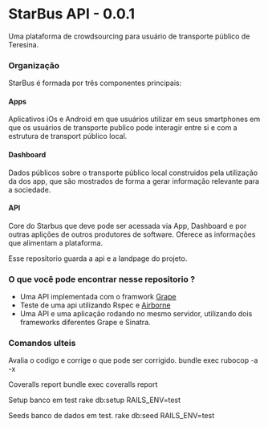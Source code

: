 # StarBus API - 0.0.1

Uma plataforma de crowdsourcing para usuário de transporte público de Teresina.

### Organização

StarBus é formada por três componentes principais:

#### Apps
  Aplicativos iOs e Android em que usuários utilizar em seus smartphones em que
  os usuários de transporte publico pode interagir entre si e com a estrutura
  de transport público local.  

#### Dashboard
  Dados públicos sobre o transporte público local construidos pela utilização da
  dos app, que são mostrados de forma a gerar informação relevante para a sociedade.

#### API
  Core do Starbus que deve pode ser acessada via App, Dashboard e por outras aplições de
  outros produtores de software. Oferece as informações que alimentam a plataforma.  

Esse repositorio guarda a api e a landpage do projeto.

### O que você pode encontrar nesse repositorio ?

 * Uma API implementada com o framwork [Grape](http://www.ruby-grape.org)
 * Teste de uma api utilizando Rspec e [Airborne](https://github.com/brooklynDev/airborne)
 * Uma API e uma aplicação rodando no mesmo servidor, utilizando dois frameworks diferentes Grape e Sinatra.


 ### Comandos ulteis

Avalia o codigo e corrige o que pode ser corrigido.
bundle exec rubocop -a -x

Coveralls report
bundle exec coveralls report

Setup banco em test
rake db:setup RAILS_ENV=test

Seeds banco de dados em test.
rake db:seed RAILS_ENV=test


